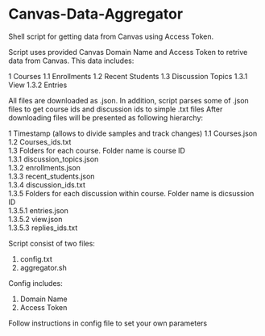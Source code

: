 # Canvas-Data-Aggregator
Shell script for getting data from Canvas using Access Token.

Script uses provided Canvas Domain Name and Access Token to retrive data from Canvas. This data includes:

1 Courses
   1.1 Enrollments
   1.2 Recent Students
   1.3 Discussion Topics
        1.3.1 View
        1.3.2 Entries
   
All files are downloaded as .json. In addition, script parses some of .json files to get course ids and discussion ids to simple .txt files
After downloading files will be presented as following hierarchy:

1 Timestamp (allows to divide samples and track changes)
  1.1 Courses.json  
  1.2 Courses_ids.txt  
  1.3 Folders for each course. Folder name is course ID  
      1.3.1 discussion_topics.json    
      1.3.2 enrollments.json    
      1.3.3 recent_students.json    
      1.3.4 discussion_ids.txt    
      1.3.5 Folders for each discussion within course. Folder name is dicsussion ID    
            1.3.5.1 entries.json      
            1.3.5.2 view.json      
            1.3.5.3 replies_ids.txt





Script consist of two files:
1. config.txt
2. aggregator.sh

Config includes:
1. Domain Name
2. Access Token

Follow instructions in config file to set your own parameters


